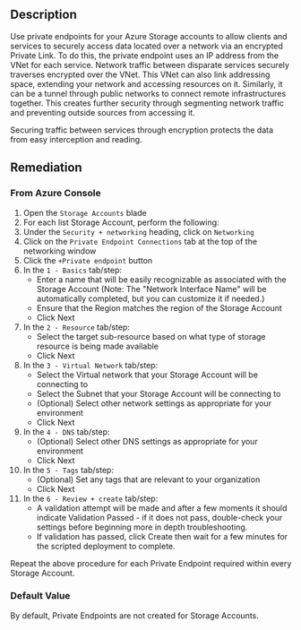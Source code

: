 ## Description

Use private endpoints for your Azure Storage accounts to allow clients and services to securely access data located over a network via an encrypted Private Link. To do this, the private endpoint uses an IP address from the VNet for each service. Network traffic between disparate services securely traverses encrypted over the VNet. This VNet can also link addressing space, extending your network and accessing resources on it. Similarly, it can be a tunnel through public networks to connect remote infrastructures together. This creates further security through segmenting network traffic and preventing outside sources from accessing it.

Securing traffic between services through encryption protects the data from easy interception and reading.

## Remediation

### From Azure Console

1. Open the `Storage Accounts` blade
2. For each list Storage Account, perform the following:
3. Under the `Security + networking` heading, click on `Networking`
4. Click on the `Private Endpoint Connections` tab at the top of the networking window
5. Click the `+Private endpoint` button
6. In the `1 - Basics` tab/step:
    - Enter a name that will be easily recognizable as associated with the Storage Account (Note: The "Network Interface Name" will be automatically completed, but you can customize it if needed.)
    - Ensure that the Region matches the region of the Storage Account
    - Click Next
7. In the `2 - Resource` tab/step:
    - Select the target sub-resource based on what type of storage resource is being made available
    - Click Next
8. In the `3 - Virtual Network` tab/step:
    - Select the Virtual network that your Storage Account will be connecting to
    - Select the Subnet that your Storage Account will be connecting to
    - (Optional) Select other network settings as appropriate for your environment
    - Click Next
9. In the `4 - DNS` tab/step:
    - (Optional) Select other DNS settings as appropriate for your environment
    - Click Next
10. In the `5 - Tags` tab/step:
    - (Optional) Set any tags that are relevant to your organization
    - Click Next
11. In the `6 - Review + create` tab/step:
    - A validation attempt will be made and after a few moments it should indicate Validation Passed - if it does not pass, double-check your settings before beginning more in depth troubleshooting.
    - If validation has passed, click Create then wait for a few minutes for the scripted deployment to complete.

Repeat the above procedure for each Private Endpoint required within every Storage Account.

### Default Value

By default, Private Endpoints are not created for Storage Accounts.